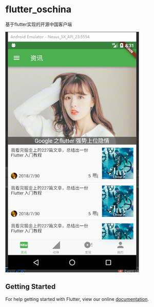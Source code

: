 # flutter_oschina

基于flutter实现的开源中国客户端

![](images/app1.png)
## Getting Started

For help getting started with Flutter, view our online
[documentation](https://flutter.io/).
